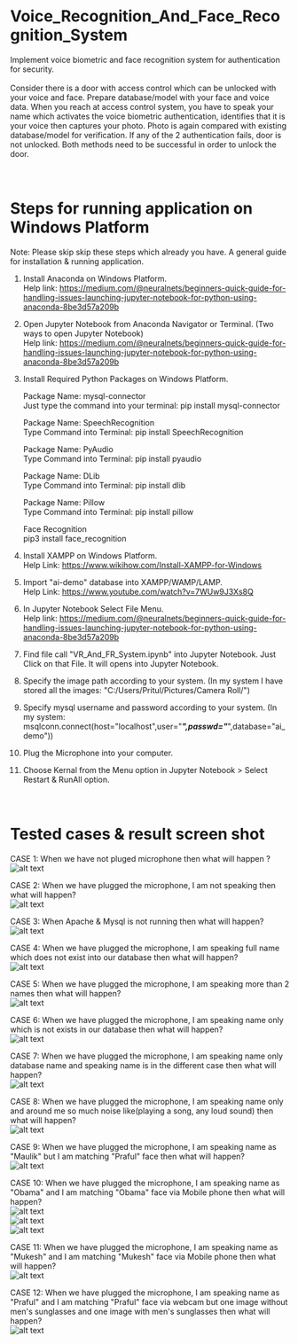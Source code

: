 # Voice_Recognition_And_Face_Recognition_System
Implement voice biometric and face recognition system for authentication for security.<br><br> 
Consider there is a door with access control which can be unlocked with your voice and face. Prepare database/model with your face and voice data. When you reach at access control system, you have to speak your name which activates the voice biometric authentication, identifies that it is your voice then captures your photo. Photo is again compared with existing database/model for verification. If any of the 2 authentication fails, door is not unlocked. Both methods need to be successful in order to unlock the door.<br><br><br> 

Steps for running application on Windows Platform
===================================================
Note: Please skip skip these steps which already you have. 
      A general guide for installation & running application. 

1) Install Anaconda on Windows Platform.<br>
   Help link: https://medium.com/@neuralnets/beginners-quick-guide-for-handling-issues-launching-jupyter-notebook-for-python-using-anaconda-8be3d57a209b
 
2) Open Jupyter Notebook from Anaconda Navigator or Terminal. (Two ways to open Jupyter Notebook) <br>
   Help link: https://medium.com/@neuralnets/beginners-quick-guide-for-handling-issues-launching-jupyter-notebook-for-python-using-anaconda-8be3d57a209b

3) Install Required Python Packages on Windows Platform.

   Package Name: mysql-connector<br>
   Just type the command into your terminal: pip install mysql-connector

   Package Name: SpeechRecognition<br> 
   Type Command into Terminal: pip install SpeechRecognition

   Package Name: PyAudio<br>
   Type Command into Terminal: pip install pyaudio   
 
   Package Name: DLib<br>
   Type Command into Terminal: pip install dlib

   Package Name: Pillow<br>	
   Type Command into Terminal: pip install pillow
   
   Face Recognition<br>
   pip3 install face_recognition

4) Install XAMPP on Windows Platform.<br>
   Help Link: https://www.wikihow.com/Install-XAMPP-for-Windows

5) Import "ai-demo" database into XAMPP/WAMP/LAMP.<br>
   Help Link: https://www.youtube.com/watch?v=7WUw9J3Xs8Q
 
6) In Jupyter Notebook Select File Menu.<br>
   Help link: https://medium.com/@neuralnets/beginners-quick-guide-for-handling-issues-launching-jupyter-notebook-for-python-using-anaconda-8be3d57a209b 

7) Find file call "VR_And_FR_System.ipynb" into Jupyter Notebook. Just Click on that File. It will opens into Jupyter Notebook.

8) Specify the image path according to your system. (In my system I have stored all the images: "C:/Users/Pritul/Pictures/Camera Roll/")

9) Specify mysql username and password according to your system. (In my system: msqlconn.connect(host="localhost",user="*****",passwd="*****",database="ai_demo"))

9) Plug the Microphone into your computer.

10) Choose Kernal from the Menu option in Jupyter Notebook > Select Restart & RunAll option.<br><br><br>



Tested cases & result screen shot
===================================
CASE 1: When we have not pluged microphone then what will happen ?<br>
        ![alt text](https://github.com/PrafulSathawara/Voice_Recognition_And_Face_Recognition_System/blob/master/case1.png)<br>  
         
CASE 2: When we have plugged the microphone, I am not speaking then what will happen?<br>
        ![alt text](https://github.com/PrafulSathawara/Voice_Recognition_And_Face_Recognition_System/blob/master/case2.png)<br>
        
CASE 3: When Apache & Mysql is not running then what will happen?<br>
        ![alt text](https://github.com/PrafulSathawara/Voice_Recognition_And_Face_Recognition_System/blob/master/case3.png)<br>

CASE 4: When we have plugged the microphone, I am speaking full name which does not exist into our database then what will happen?<br>
        ![alt text](https://github.com/PrafulSathawara/Voice_Recognition_And_Face_Recognition_System/blob/master/case4.png)<br>

CASE 5: When we have plugged the microphone, I am speaking more than 2 names then what will happen?<br>
        ![alt text](https://github.com/PrafulSathawara/Voice_Recognition_And_Face_Recognition_System/blob/master/case5.png)<br> 

CASE 6: When we have plugged the microphone, I am speaking name only which is not exists in our database then what will happen?<br>
        ![alt text](https://github.com/PrafulSathawara/Voice_Recognition_And_Face_Recognition_System/blob/master/case6.png)<br>

CASE 7: When we have plugged the microphone, I am speaking name only database name and speaking name is in the different case then what will happen?<br>
        ![alt text](https://github.com/PrafulSathawara/Voice_Recognition_And_Face_Recognition_System/blob/master/case7.png)<br>

CASE 8: When we have plugged the microphone, I am speaking name only and around me so much noise like(playing a song, any loud sound) then what will happen?<br>
        ![alt text](https://github.com/PrafulSathawara/Voice_Recognition_And_Face_Recognition_System/blob/master/case8.png)<br>

CASE 9: When we have plugged the microphone, I am speaking name as "Maulik" but I am matching "Praful" face then what will happen?<br>
        ![alt text](https://github.com/PrafulSathawara/Voice_Recognition_And_Face_Recognition_System/blob/master/case9.png)<br>

CASE 10: When we have plugged the microphone, I am speaking name as "Obama" and I am matching "Obama" face via Mobile phone then what will happen?<br>
         ![alt text](https://github.com/PrafulSathawara/Voice_Recognition_And_Face_Recognition_System/blob/master/case10-1.png)<br>
         ![alt text](https://github.com/PrafulSathawara/Voice_Recognition_And_Face_Recognition_System/blob/master/case10-2.png)<br>
         ![alt text](https://github.com/PrafulSathawara/Voice_Recognition_And_Face_Recognition_System/blob/master/case10-3.png)<br>
         
CASE 11: When we have plugged the microphone, I am speaking name as "Mukesh" and I am matching "Mukesh" face via Mobile phone then what will happen?<br>
         ![alt text](https://github.com/PrafulSathawara/Voice_Recognition_And_Face_Recognition_System/blob/master/case11.png)<br>

CASE 12: When we have plugged the microphone, I am speaking name as "Praful" and I am matching "Praful" face via webcam but one image without men's sunglasses and one image with men's sunglasses then what will happen?<br>
         ![alt text](https://github.com/PrafulSathawara/Voice_Recognition_And_Face_Recognition_System/blob/master/case12.png)<br>
